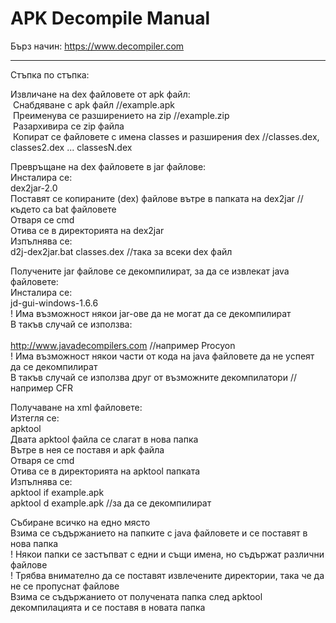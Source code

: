 # APK Decompile Manual

Бърз начин: https://www.decompiler.com
__________________________________

Стъпка по стъпка:

Извличане на dex файловете от apk файл:<br>
 Снабдяване с apk файл     //example.apk<br>
 Преименува се разширението на zip     //example.zip<br>
 Разархивира се zip файла<br>
 Копират се файловете с имена classes и разширения dex     //classes.dex, classes2.dex ... classesN.dex<br>

Превръщане на dex файловете в jar файлове:<br>
	Инсталира се:<br> 
		dex2jar-2.0<br>
	Поставят се копираните (dex) файлове вътре в папката на dex2jar     //където са bat файловете<br>
	Отваря се cmd<br>
		Отива се в директорията на dex2jar<br>
		Изпълнява се:<br>
				d2j-dex2jar.bat classes.dex     //така за всеки dex файл<br>

Получените jar файлове се декомпилират, за да се извлекат java файловете:<br>
	Инсталира се:<br>
		jd-gui-windows-1.6.6<br>
	! Има възможност някои jar-ове да не могат да се декомпилират<br>
		В такъв случай се използва:<br>     
			http://www.javadecompilers.com     //например Procyon<br>
		! Има възможност някои части от кода на java файловете да не успеят да се декомпилират<br>
			В такъв случай се използва друг от възможните декомпилатори     //например CFR<br>

Получаване на xml файловете:<br>
	Изтегля се:<br>
		apktool<br>
	Двата apktool файла се слагат в нова папка<br>
	Вътре в нея се поставя и apk файла<br>
	Отваря се cmd<br>
		Отива се в директорията на apktool папката<br>
		Изпълнява се:<br>
			apktool if example.apk<br>
			apktool d example.apk     //за да се декомпилират<br>

Събиране всичко на едно място<br>
	Взима се съдържанието на папките с java файловете и се поставят в нова папка<br>
		! Някои папки се застъпват с едни и същи имена, но съдържат различни файлове<br>
		! Трябва внимателно да се поставят извлечените директории, така че да не се пропуснат файлове<br>
	Взима се съдържанието от получената папка след apktool декомпилацията и се поставя в новата папка
